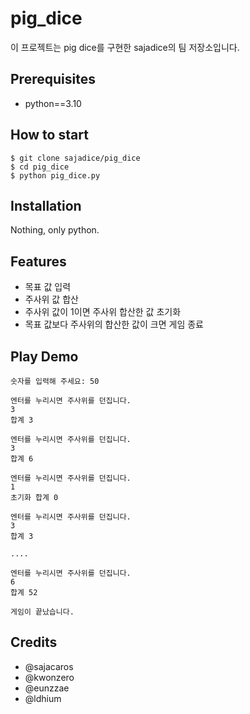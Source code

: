 # pig_dice

이 프로젝트는 pig dice를 구현한 sajadice의 팀 저장소입니다.

## Prerequisites
- python==3.10

## How to start
```shell
$ git clone sajadice/pig_dice
$ cd pig_dice
$ python pig_dice.py
```

## Installation
Nothing, only python.

## Features
- 목표 값 입력
- 주사위 값 합산
- 주사위 값이 1이면 주사위 합산한 값 초기화
- 목표 값보다 주사위의 합산한 값이 크면 게임 종료

## Play Demo
```
숫자를 입력해 주세요: 50

엔터를 누리시면 주사위를 던집니다.
3
합계 3

엔터를 누리시면 주사위를 던집니다.
3
합계 6

엔터를 누리시면 주사위를 던집니다.
1
초기화 합계 0

엔터를 누리시면 주사위를 던집니다.
3
합계 3

....

엔터를 누리시면 주사위를 던집니다.
6
합계 52

게임이 끝났습니다.
```


## Credits
- @sajacaros
- @kwonzero
- @eunzzae
- @ldhium

